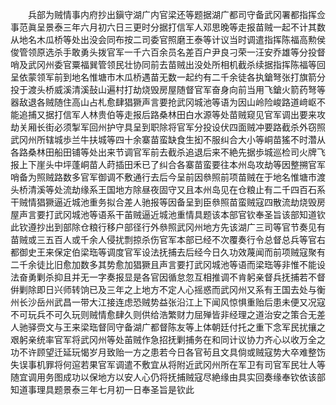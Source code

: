 <!-- { "loadSidebar": true } -->
　　兵部为贼情事内府抄出鎭守湖广内官梁还等题据湖广都司守备武冈署都指挥佥事范眞呈景泰三年六月初六日三更时分据打信军人邓思晚等走报苗贼一起不计其数从地名木瓜桥等处出没会同布按二司委官照磨王泰等计议当时调遣指挥陈福高勲侯俊管领原选杀手敢勇头拨官军一千六百余员名差百户尹良刁荣一汪安乔雄等分投督哨及武冈州委官粟福巽管领民壮协同前去苗贼出没处所相机截杀续据指挥陈福等回呈依蒙领军前到地名惟塘市木瓜桥遇苗无数一起约有二千余徒各执鎗弩张打旗箭分投于渡头桥威溪清溪鼔山遍村打劫烧毁房屋随督官军奋身向前当用飞鎗火箭药弩等器敌退各贼随住高山占札愈肆猖獗声言要抢武冈城池等语为因山岭险峻路道﨑岖不能追捕又据打信军人林贵伯等走报后路桑林田白水源等处苗贼窥见官军调出要来攻劫关厢长街必须掣军回州护守具呈到职除将官军分投设伏四面贼冲要路截杀外窃照武冈州所辖城歩兰牛扶城等四十余寨苗蛮缺食生抝不服纠合大小等峒苗猺不时濳从各路桑林田船田铺等处出来节调官军前去截杀追退后来不絶先据歩城巡检司火牌飞报上下崖头中坪蓬峒苗人莳插田禾已了纠合各寨苗蛮要往本州岛攻劫等因整搠官军哨备为照贼路数多官军御调不敷通行去后今呈前因叅照前项苗贼在于地名惟塘市渡头桥清溪等处流劫缘系王国地方除昼夜固守又且本州岛见在仓粮止有二千四百石系干贼情猖獗逼近城池重务拟合差人驰报等因备呈到臣叅照苗蛮贼寇四散流劫烧毁房屋声言要打武冈城池等语系干苖贼逼近城池重情具题该本部官钦奉圣旨该部知道钦此钦遵抄出到部除仓粮行移户部径行外叅照武冈州地方先该湖广三司等官节奏见有苗贼或三五百人或千余人侵扰剽掠杀伤官军本部已经不次覆奏行令总督总兵等官右都御史王来保定伯梁珤等调度官军设法抚捕去后经今日久功效蔑闻而前项贼寇聚有二千余徒比旧愈加数多其势愈加猖獗且声言要打武冈城池等语而梁珤等非惟不能设法奋勇剿杀抑且并无一字奏报显是各官因循怠忽互相推调不肯躬亲督兵抚捕若不督倂剿除即日兴师转饷已及三年之上地方不定人心摇惑而武冈州又系有王国去处与衡州长沙岳州武昌一带大江接连虑恐贼势益张沿江上下闻风惊惧重贻后患未便又况寇不可玩兵不可久玩则贼情愈肆久则供给浩繁财力屈殚皆非经理之道治安之策合无差人驰驿赍文与王来梁珤督同守备湖广都督陈友等上体朝廷付托之重下念军民扰攘之艰躬亲统率官军将武冈州等处苖贼作急招抚剿捕务在和同计议协力齐心以收万全之功不许顾望迁延玩愒岁月致贻一方之患若今日各官茍且文具倘或贼寇势大卒难整饬失误事机罪将何逭若果官军调遣不敷宜从将附近武冈州所在军卫有司官军民壮人等随宜调用务图成功以保地方以安人心仍将抚捕贼寇尽絶缘由具实回奏缘奉钦依该部知道事理具题景泰三年七月初一日奉圣旨是钦此

